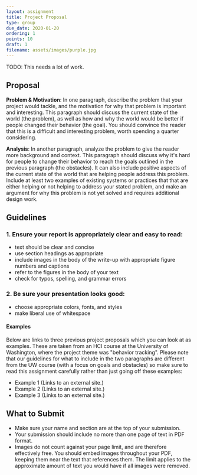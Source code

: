 ```yaml
---
layout: assignment
title: Project Proposal
type: group
due_date: 2020-01-20
ordering: 1 
points: 10
draft: 1
filename: assets/images/purple.jpg
---
```


TODO: This needs a lot of work. 

## Proposal

**Problem & Motivation**: In one paragraph, describe the problem that your project would tackle, and the motivation for why that problem is important and interesting. This paragraph should discuss the current state of the world (the problem), as well as how and why the world would be better if people changed their behavior (the goal). You should convince the reader that this is a difficult and interesting problem, worth spending a quarter considering. 

**Analysis**: In another paragraph, analyze the problem to give the reader more background and context. This paragraph should discuss why it's hard for people to change their behavior to reach the goals outlined in the previous paragraph (the obstacles). It can also include positive aspects of the current state of the world that are helping people address this problem. Include at least two examples of existing systems or practices that that are either helping or not helping to address your stated problem, and make an argument for why this problem is not yet solved and requires additional design work.

## Guidelines

### 1. Ensure your report is appropriately clear and easy to read:
* text should be clear and concise
* use section headings as appropriate
* include images in the body of the write-up with appropriate figure numbers and captions
* refer to the figures in the body of your text
* check for typos, spelling, and grammar errors

### 2. Be sure your presentation looks good:
* choose appropriate colors, fonts, and styles
* make liberal use of whitespace

#### Examples
Below are links to three previous project proposals which you can look at as examples. These are taken from an HCI course at the University of Washington, where the project theme was "behavior tracking". Please note that our guidelines for what to include in the two paragraphs are different from the UW course (with a focus on goals and obstacles) so make sure to read this assignment carefully rather than just going off these examples:

* Example 1 (Links to an external site.)
* Example 2 (Links to an external site.)
* Example 3 (Links to an external site.)

## What to Submit 
* Make sure your name and section are at the top of your submission.
* Your submission should include no more than one page of text in PDF format. 
* Images do not count against your page limit, and are therefore effectively free. You should embed images throughout your PDF, keeping them near the text that references them. The limit applies to the approximate amount of text you would have if all images were removed.